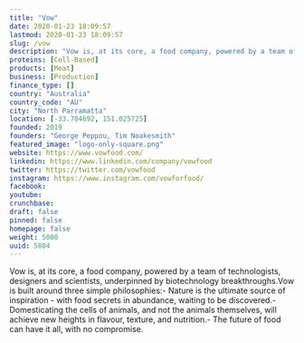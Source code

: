 ```yaml
---
title: "Vow"
date: 2020-01-23 18:09:57
lastmod: 2020-01-23 18:09:57
slug: /vow
description: "Vow is, at its core, a food company, powered by a team of technologists, designers and scientists, underpinned by biotechnology breakthroughs.Vow is built around three simple philosophies:- Nature is the ultimate source of inspiration - with food secrets in abundance, waiting to be discovered.- Domesticating the cells of animals, and not the animals themselves, will achieve new heights in flavour, texture, and nutrition.- The future of food can have it all, with no compromise."
proteins: [Cell-Based]
products: [Meat]
business: [Production]
finance_type: []
country: "Australia"
country_code: "AU"
city: "North Parramatta"
location: [-33.784692, 151.025725]
founded: 2019
founders: "George Peppou, Tim Noakesmith"
featured_image: "logo-only-square.png"
website: https://www.vowfood.com/
linkedin: https://www.linkedin.com/company/vowfood
twitter: https://twitter.com/vowfood
instagram: https://www.instagram.com/vowforfood/
facebook: 
youtube: 
crunchbase: 
draft: false
pinned: false
homepage: false
weight: 5000
uuid: 5804
---
```

Vow is, at its core, a food company, powered by a team of technologists, designers and scientists, underpinned by biotechnology breakthroughs.Vow is built around three simple philosophies:- Nature is the ultimate source of inspiration - with food secrets in abundance, waiting to be discovered.- Domesticating the cells of animals, and not the animals themselves, will achieve new heights in flavour, texture, and nutrition.- The future of food can have it all, with no compromise.
